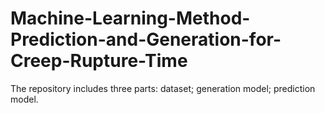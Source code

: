 # Machine-Learning-Method-Prediction-and-Generation-for-Creep-Rupture-Time
The repository includes three parts: dataset; generation model; prediction model.
